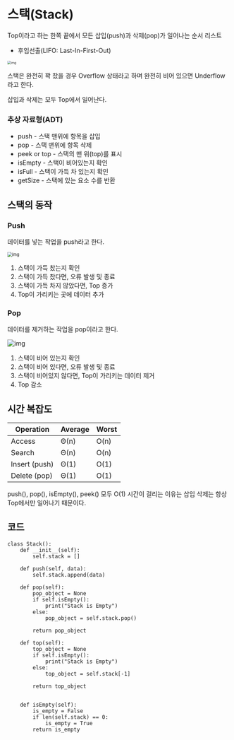 # 스택(Stack)
Top이라고 하는 한쪽 끝에서 모든 삽입(push)과 삭제(pop)가 일어나는 순서 리스트

- 후입선출(LIFO: Last-In-First-Out)

<img src="https://blog.kakaocdn.net/dn/bcgR9A/btqSX70PCTe/dMSMQoJcZhDpq4sRRpu3A0/img.png" alt="img" style="zoom: 50%;" />

스택은 완전히 꽉 찼을 경우 Overflow 상태라고 하며 완전히 비어 있으면 Underflow라고 한다.

삽입과 삭제는 모두 Top에서 일어난다.

### 추상 자료형(ADT)

- push - 스택 맨위에 항목을 삽입
- pop - 스택 맨위에 항목 삭제
- peek or top - 스택의 맨 위(top)를 표시
- isEmpty - 스택이 비어있는지 확인
- isFull - 스택이 가득 차 있는지 확인
- getSize - 스택에 있는 요소 수를 반환

## 스택의 동작

### Push

데이터를 넣는 작업을 push라고 한다.

<img src="https://blog.kakaocdn.net/dn/elJvyd/btqTlHglsNW/aEuYC31jnEgzCXgHZqzlBk/img.png" alt="img" style="zoom: 67%;" />

1. 스택이 가득 찼는지 확인
2. 스택이 가득 찼다면, 오류 발생 및 종료
3. 스택이 가득 차지 않았다면, Top 증가
4. Top이 가리키는 곳에 데이터 추가

### Pop

데이터를 제거하는 작업을 pop이라고 한다.

<img src="https://blog.kakaocdn.net/dn/ltr3L/btqTjDFADpN/c5Cxjq1X35Se4gdX2UbEd0/img.png" alt="img"  />

1. 스택이 비어 있는지 확인
2. 스택이 비어 있다면, 오류 발생 및 종료
3. 스택이 비어있지 않다면, Top이 가리키는 데이터 제거
4. Top 감소

## 시간 복잡도

| Operation     | Average | Worst |
| ------------- | ------- | ----- |
| Access        | Θ(n)    | O(n)  |
| Search        | Θ(n)    | O(n)  |
| Insert (push) | Θ(1)    | O(1)  |
| Delete (pop)  | Θ(1)    | O(1)  |

push(), pop(), isEmpty(), peek() 모두 O(1) 시간이 걸리는 이유는 삽입 삭제는 항상 Top에서만 일어나기 때문이다.

## 코드

```
class Stack():
    def __init__(self):
        self.stack = []
        
    def push(self, data):
        self.stack.append(data)
        
    def pop(self):
        pop_object = None
        if self.isEmpty():
            print("Stack is Empty")
        else:
            pop_object = self.stack.pop()
            
        return pop_object
            
    def top(self):
        top_object = None
        if self.isEmpty():
            print("Stack is Empty")
        else:
            top_object = self.stack[-1]
            
        return top_object
            
            
    def isEmpty(self):
        is_empty = False
        if len(self.stack) == 0:
            is_empty = True
        return is_empty
```

